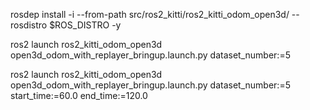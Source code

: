 rosdep install -i --from-path src/ros2_kitti/ros2_kitti_odom_open3d/ --rosdistro $ROS_DISTRO -y

ros2 launch ros2_kitti_odom_open3d open3d_odom_with_replayer_bringup.launch.py dataset_number:=5

ros2 launch ros2_kitti_odom_open3d open3d_odom_with_replayer_bringup.launch.py dataset_number:=5 start_time:=60.0 end_time:=120.0
